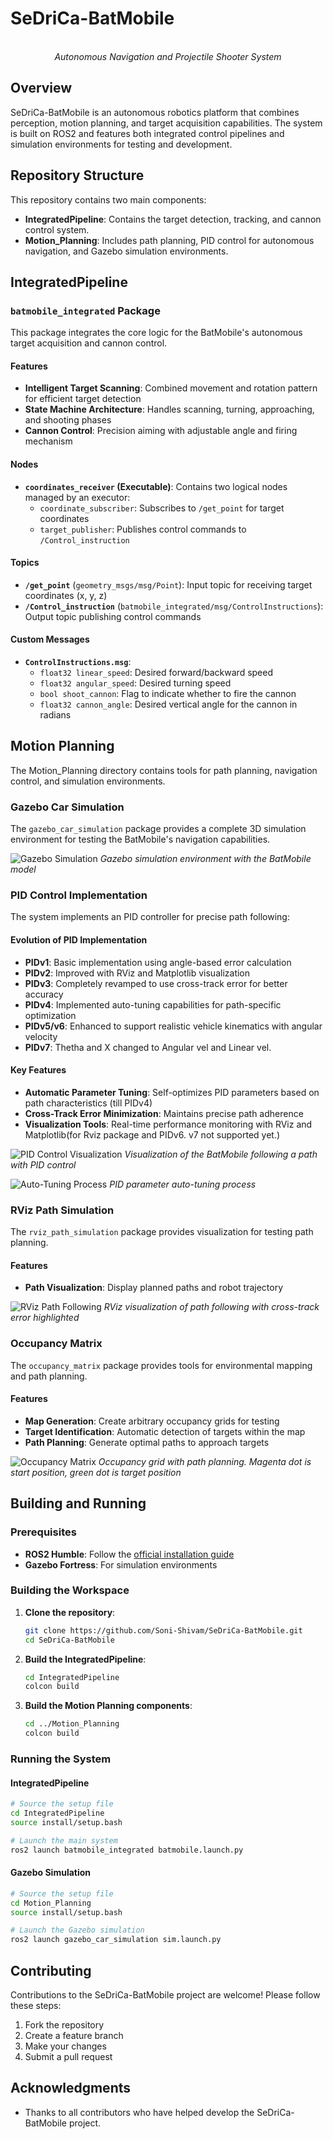 # SeDriCa-BatMobile

<p align="center">
  <br>
  <em>Autonomous Navigation and Projectile Shooter System</em>
</p>

## Overview

SeDriCa-BatMobile is an autonomous robotics platform that combines perception, motion planning, and target acquisition capabilities. The system is built on ROS2 and features both integrated control pipelines and simulation environments for testing and development.

## Repository Structure

This repository contains two main components:

- **IntegratedPipeline**: Contains the target detection, tracking, and cannon control system.
- **Motion_Planning**: Includes path planning, PID control for autonomous navigation, and Gazebo simulation environments.

## IntegratedPipeline

### `batmobile_integrated` Package

This package integrates the core logic for the BatMobile's autonomous target acquisition and cannon control.

#### Features

- **Intelligent Target Scanning**: Combined movement and rotation pattern for efficient target detection
- **State Machine Architecture**: Handles scanning, turning, approaching, and shooting phases
- **Cannon Control**: Precision aiming with adjustable angle and firing mechanism

#### Nodes

- **`coordinates_receiver` (Executable)**: Contains two logical nodes managed by an executor:
  - `coordinate_subscriber`: Subscribes to `/get_point` for target coordinates
  - `target_publisher`: Publishes control commands to `/Control_instruction`

#### Topics

- **`/get_point`** (`geometry_msgs/msg/Point`): Input topic for receiving target coordinates (x, y, z)
- **`/Control_instruction`** (`batmobile_integrated/msg/ControlInstructions`): Output topic publishing control commands

#### Custom Messages

- **`ControlInstructions.msg`**:
  - `float32 linear_speed`: Desired forward/backward speed
  - `float32 angular_speed`: Desired turning speed
  - `bool shoot_cannon`: Flag to indicate whether to fire the cannon
  - `float32 cannon_angle`: Desired vertical angle for the cannon in radians

## Motion Planning

The Motion_Planning directory contains tools for path planning, navigation control, and simulation environments.

### Gazebo Car Simulation

The `gazebo_car_simulation` package provides a complete 3D simulation environment for testing the BatMobile's navigation capabilities.

![Gazebo Simulation](docs/images/gazebo_simulation.png)
*Gazebo simulation environment with the BatMobile model*

### PID Control Implementation

The system implements an PID controller for precise path following:

#### Evolution of PID Implementation

- **PIDv1**: Basic implementation using angle-based error calculation
- **PIDv2**: Improved with RViz and Matplotlib visualization
- **PIDv3**: Completely revamped to use cross-track error for better accuracy
- **PIDv4**: Implemented auto-tuning capabilities for path-specific optimization
- **PIDv5/v6**: Enhanced to support realistic vehicle kinematics with angular velocity
- **PIDv7**: Thetha and X changed to Angular vel and Linear vel.

#### Key Features

- **Automatic Parameter Tuning**: Self-optimizes PID parameters based on path characteristics (till PIDv4)
- **Cross-Track Error Minimization**: Maintains precise path adherence
- **Visualization Tools**: Real-time performance monitoring with RViz and Matplotlib(for Rviz package and PIDv6. v7 not supported yet.)

![PID Control Visualization](docs/images/pid_visualization.png)
*Visualization of the BatMobile following a path with PID control*

![Auto-Tuning Process](docs/images/pid_tuning.png)
*PID parameter auto-tuning process*

### RViz Path Simulation

The `rviz_path_simulation` package provides visualization for testing path planning.

#### Features
- **Path Visualization**: Display planned paths and robot trajectory

![RViz Path Following](docs/images/rviz_path.png)
*RViz visualization of path following with cross-track error highlighted*

### Occupancy Matrix

The `occupancy_matrix` package provides tools for environmental mapping and path planning.

#### Features

- **Map Generation**: Create arbitrary occupancy grids for testing
- **Target Identification**: Automatic detection of targets within the map
- **Path Planning**: Generate optimal paths to approach targets

![Occupancy Matrix](docs/images/occupancy_matrix.png)
*Occupancy grid with path planning. Magenta dot is start position, green dot is target position*

## Building and Running

### Prerequisites

- **ROS2 Humble**: Follow the [official installation guide](https://docs.ros.org/en/humble/Installation.html)
- **Gazebo Fortress**: For simulation environments

### Building the Workspace

1. **Clone the repository**:
   ```bash
   git clone https://github.com/Soni-Shivam/SeDriCa-BatMobile.git
   cd SeDriCa-BatMobile
   ```

2. **Build the IntegratedPipeline**:
   ```bash
   cd IntegratedPipeline
   colcon build
   ```

3. **Build the Motion Planning components**:
   ```bash
   cd ../Motion_Planning
   colcon build
   ```

### Running the System

#### IntegratedPipeline

```bash
# Source the setup file
cd IntegratedPipeline
source install/setup.bash

# Launch the main system
ros2 launch batmobile_integrated batmobile.launch.py
```

#### Gazebo Simulation

```bash
# Source the setup file
cd Motion_Planning
source install/setup.bash

# Launch the Gazebo simulation
ros2 launch gazebo_car_simulation sim.launch.py
```
## Contributing

Contributions to the SeDriCa-BatMobile project are welcome! Please follow these steps:

1. Fork the repository
2. Create a feature branch
3. Make your changes
4. Submit a pull request

## Acknowledgments

- Thanks to all contributors who have helped develop the SeDriCa-BatMobile project.
